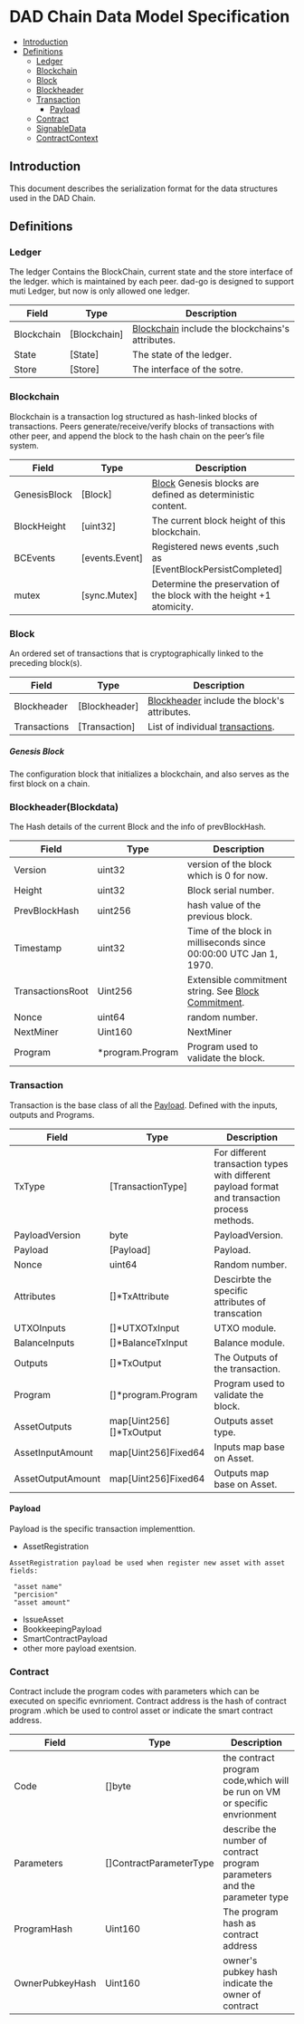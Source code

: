 # DAD Chain Data Model Specification

* [Introduction](#introduction)
* [Definitions](#definitions)
  * [Ledger](#ledger)
  * [Blockchain](#Blockchain)
  * [Block](#Block)
  * [Blockheader](#Blockheader)
  * [Transaction](#Transaction)
     * [Payload](#Payload)
  * [Contract](#Contract)
  * [SignableData](#SignableData)
  * [ContractContext](#ContractContext)
  

## Introduction

This document describes the serialization format for the data structures used in the DAD Chain.

## Definitions

### Ledger

The ledger Contains the BlockChain, current state and the store interface of the ledger. which is maintained by each peer.
dad-go is designed to support muti Ledger, but now is only allowed one ledger.


Field               | Type              | Description
--------------------|-------------------|----------------------------------------------------------
Blockchain          | [Blockchain]     | [Blockchain](#Blockchain)  include the blockchains's attributes.
State               | [State]          | The state of the ledger.
Store               | [Store]          | The interface of the sotre.

### Blockchain
Blockchain is a transaction log structured as hash-linked blocks of transactions. 
Peers generate/receive/verify blocks of transactions with other peer, and append the block to the hash chain on the peer’s file system.

Field               | Type              | Description
--------------------|-------------------|----------------------------------------------------------
GenesisBlock        | [Block]          | [Block](#Block) Genesis blocks are defined as deterministic content.
BlockHeight         | [uint32]         | The current block height of this blockchain.
BCEvents            | [events.Event]  | Registered news events ,such as [EventBlockPersistCompleted]
mutex               | [sync.Mutex]    | Determine the preservation of the block with the height +1 atomicity.

### Block
An ordered set of transactions that is cryptographically linked to the preceding block(s).

Field               | Type              | Description
--------------------|-------------------|----------------------------------------------------------
Blockheader         | [Blockheader]     | [Blockheader](#Blockheader) include the block's attributes.
Transactions        | [Transaction]     | List of individual [transactions](#transaction).

##### Genesis Block
The configuration block that initializes a blockchain, and also serves as the first block on a chain.


### Blockheader(Blockdata)
The Hash details of the current Block and the info of prevBlockHash.


Field               | Type              | Description
--------------------|-------------------|----------------------------------------------------------
Version             | uint32            | version of the block which is 0 for now.
Height              | uint32            | Block serial number.
PrevBlockHash       | uint256           | hash value of the previous block.
Timestamp           | uint32            | Time of the block in milliseconds since 00:00:00 UTC Jan 1, 1970.
TransactionsRoot    | Uint256           | Extensible commitment string. See [Block Commitment](#block-commitment).
Nonce               | uint64            | random number.
NextMiner           | Uint160           | NextMiner
Program             | *program.Program  | Program used to validate the block.

### Transaction
Transaction is the base class of all the [Payload](#Payload). Defined with the inputs, outputs and Programs.


Field               | Type              | Description
--------------------|-------------------|----------------------------------------------------------
TxType              | [TransactionType]| For different transaction types with different payload format and transaction process methods.
PayloadVersion      | byte             | PayloadVersion.
Payload             | [Payload]       | Payload.
Nonce               | uint64           | Random number.
Attributes          | []*TxAttribute   | Descirbte the specific attributes of transcation
UTXOInputs          | []*UTXOTxInput   | UTXO module.
BalanceInputs       | []*BalanceTxInput| Balance module.
Outputs             | []*TxOutput      | The Outputs of the transaction.
Program             | []*program.Program | Program used to validate the block.
AssetOutputs        | map[Uint256][]*TxOutput | Outputs asset type.
AssetInputAmount    | map[Uint256]Fixed64 | Inputs map base on Asset.
AssetOutputAmount   | map[Uint256]Fixed64 | Outputs map base on Asset.

#### Payload
Payload is the specific transaction implementtion.

* AssetRegistration

```
AssetRegistration payload be used when register new asset with asset fields:

 "asset name"
 "percision"
 "asset amount"

```
* IssueAsset
* BookkeepingPayload
* SmartContractPayload
* other more payload exentsion.

### Contract
Contract include the program codes with parameters which can be executed on specific evnrioment.
Contract address is the hash of contract program .which be used to control asset or indicate the smart contract address.

Field               | Type              | Description
--------------------|-------------------|----------------------------------------------------------
Code                | []byte            | the contract program code,which will be run on VM or specific envrionment
Parameters          | []ContractParameterType| describe the number of contract program parameters and the parameter type
ProgramHash         | Uint160           | The program hash as contract address
OwnerPubkeyHash     | Uint160           | owner's pubkey hash indicate the owner of contract




